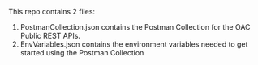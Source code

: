 This repo contains 2 files: 
1. PostmanCollection.json contains the Postman Collection for the OAC Public REST APIs.
2. EnvVariables.json contains the environment variables needed to get started using the Postman Collection
